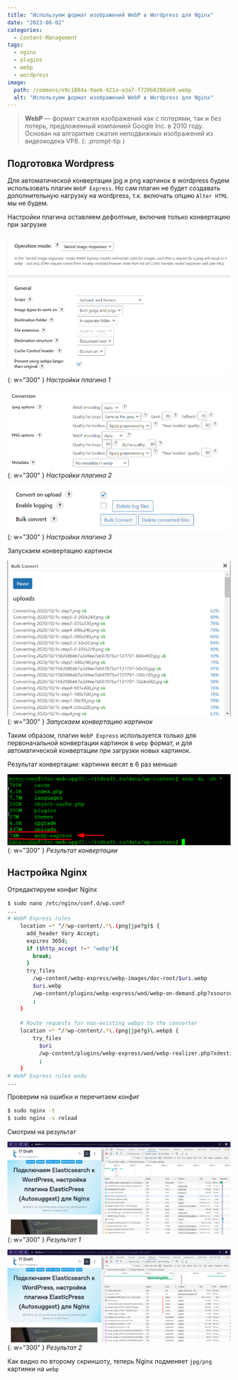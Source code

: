 ```yaml
---
title: "Используем формат изображений WebP в Wordpress для Nginx"
date: "2023-08-02"
categories: 
  - Content-Management
tags: 
  - nginx
  - plugins
  - webp
  - wordpress
image:
  path: /commons/e9c1804a-9ae6-421a-a3a7-f720b8200ab9.webp
  alt: "Используем формат изображений WebP в Wordpress для Nginx"
---
```


> **WebP** — формат сжатия изображений как с потерями, так и без потерь, предложенный компанией Google Inc. в 2010 году. Основан на алгоритме сжатия неподвижных изображений из видеокодека VP8.
{: .prompt-tip }

## Подготовка Wordpress

Для автоматической конвертации jpg и png картинок в wordpress будем использовать плагин `WebP Express`. Но сам плагин не будет создавать дополнительную нагрузку на wordpress, т.к. включать опцию `Alter HTML` мы не будем.

Настройки плагина оставляем дефолтные, включив только конвертацию при загрузке

![Настройки плагина 1](/assets/img/posts/2023/08/02/webpexp2.png){: w="300" }
_Настройки плагина 1_

![Настройки плагина 2](/assets/img/posts/2023/08/02/webpexp3.png){: w="300" }
_Настройки плагина 2_

![Настройки плагина 3](/assets/img/posts/2023/08/02/webpexp4.png){: w="300" }
_Настройки плагина 3_

Запускаем конвертацию картинок

![Запускаем конвертацию картинок](/assets/img/posts/2023/08/02/webpexp1.png){: w="300" }
_Запускаем конвертацию картинок_

Таким образом, плагин `WebP Express` используется только для первоначальной конвертации картинок в `webp` формат, и для автоматической конвертации при загрузки новых картинок.

Результат конвертации: картинки весят в 6 раз меньше

![Результат конвертации](/assets/img/posts/2023/08/02/image-1.png){: w="300" }
_Результат конвертации_

## Настройка Nginx

Отредактируем конфиг Nginx
```sh
$ sudo nano /etc/nginx/conf.d/wp.conf
...
# WebP Express rules
    location ~* ^/?wp-content/.*\.(png|jpe?g)$ {
      add_header Vary Accept;
      expires 365d;
      if ($http_accept !~* "webp"){
        break;
      }
      try_files
        /wp-content/webp-express/webp-images/doc-root/$uri.webp
        $uri.webp
        /wp-content/plugins/webp-express/wod/webp-on-demand.php?xsource=x$request_filename&wp-content=wp-content
        ;
    }

    # Route requests for non-existing webps to the converter
    location ~* ^/?wp-content/.*\.(png|jpe?g)\.webp$ {
        try_files
          $uri
          /wp-content/plugins/webp-express/wod/webp-realizer.php?xdestination=x$request_filename&wp-content=wp-content
          ;
    }
# WebP Express rules ends
...
```

Проверим на ошибки и перечитаем конфиг
```sh
$ sudo nginx -t
$ sudo nginx -s reload
```

Смотрим на результат

![Результат 1](/assets/img/posts/2023/08/02/webpexp5-1024x425.png){: w="300" }
_Результат 1_

![Результат 2](/assets/img/posts/2023/08/02/webpexp6-1024x425.png){: w="300" }
_Результат 2_

Как видно по второму скриншоту, теперь Nginx подменяет `jpg/png` картинки на `webp`
